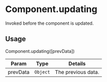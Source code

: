 # Component.updating

Invoked before the component is updated.

## Usage

Component.updating([prevData])

| Param           | Type          | Details                       |
| --------------- | ------------- | ----------------------------- |
| prevData        | `Object`      | The previous data.            |
